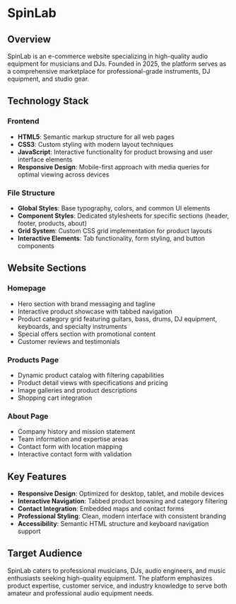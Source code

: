 # SpinLab

## Overview

SpinLab is an e-commerce website specializing in high-quality audio equipment for musicians and DJs. Founded in 2025, the platform serves as a comprehensive marketplace for professional-grade instruments, DJ equipment, and studio gear.

## Technology Stack

### Frontend

- **HTML5**: Semantic markup structure for all web pages
- **CSS3**: Custom styling with modern layout techniques
- **JavaScript**: Interactive functionality for product browsing and user interface elements
- **Responsive Design**: Mobile-first approach with media queries for optimal viewing across devices

### File Structure

- **Global Styles**: Base typography, colors, and common UI elements
- **Component Styles**: Dedicated stylesheets for specific sections (header, footer, products, about)
- **Grid System**: Custom CSS grid implementation for product layouts
- **Interactive Elements**: Tab functionality, form styling, and button components

## Website Sections

### Homepage

- Hero section with brand messaging and tagline
- Interactive product showcase with tabbed navigation
- Product category grid featuring guitars, bass, drums, DJ equipment, keyboards, and specialty instruments
- Special offers section with promotional content
- Customer reviews and testimonials

### Products Page

- Dynamic product catalog with filtering capabilities
- Product detail views with specifications and pricing
- Image galleries and product descriptions
- Shopping cart integration

### About Page

- Company history and mission statement
- Team information and expertise areas
- Contact form with location mapping
- Interactive contact form with validation

## Key Features

- **Responsive Design**: Optimized for desktop, tablet, and mobile devices
- **Interactive Navigation**: Tabbed product browsing and category filtering
- **Contact Integration**: Embedded maps and contact forms
- **Professional Styling**: Clean, modern interface with consistent branding
- **Accessibility**: Semantic HTML structure and keyboard navigation support

## Target Audience

SpinLab caters to professional musicians, DJs, audio engineers, and music enthusiasts seeking high-quality equipment. The platform emphasizes product expertise, customer service, and industry knowledge to serve both amateur and professional audio equipment needs.
